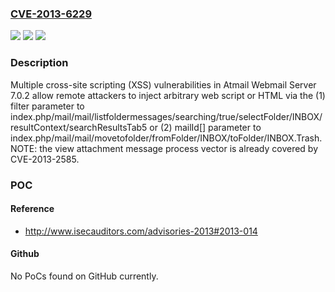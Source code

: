 ### [CVE-2013-6229](https://cve.mitre.org/cgi-bin/cvename.cgi?name=CVE-2013-6229)
![](https://img.shields.io/static/v1?label=Product&message=n%2Fa&color=blue)
![](https://img.shields.io/static/v1?label=Version&message=n%2Fa&color=blue)
![](https://img.shields.io/static/v1?label=Vulnerability&message=n%2Fa&color=brighgreen)

### Description

Multiple cross-site scripting (XSS) vulnerabilities in Atmail Webmail Server 7.0.2 allow remote attackers to inject arbitrary web script or HTML via the (1) filter parameter to index.php/mail/mail/listfoldermessages/searching/true/selectFolder/INBOX/resultContext/searchResultsTab5 or (2) mailId[] parameter to index.php/mail/mail/movetofolder/fromFolder/INBOX/toFolder/INBOX.Trash. NOTE: the view attachment message process vector is already covered by CVE-2013-2585.

### POC

#### Reference
- http://www.isecauditors.com/advisories-2013#2013-014

#### Github
No PoCs found on GitHub currently.

